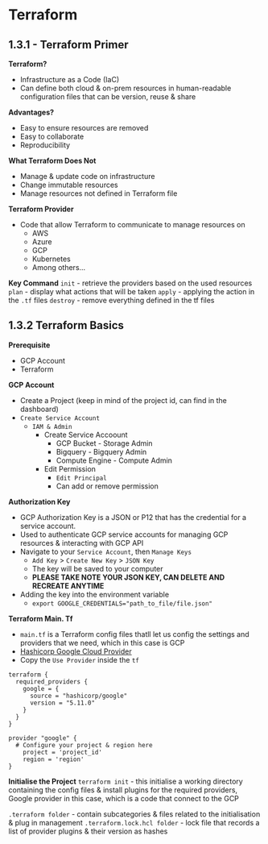 # Terraform

## 1.3.1 - Terraform Primer

**Terraform?**
  - Infrastructure as a Code (IaC)
  - Can define both cloud & on-prem resources in human-readable configuration files that can be version, reuse & share

**Advantages?**
  - Easy to ensure resources are removed
  - Easy to collaborate
  - Reproducibility

**What Terraform Does Not**
  - Manage & update code on infrastructure
  - Change immutable resources
  - Manage resources not defined in Terraform file


**Terraform Provider**
  - Code that allow Terraform to communicate to manage resources on
    - AWS
    - Azure
    - GCP
    - Kubernetes
    - Among others...

**Key Command**
```init``` - retrieve the providers based on the used resources
```plan``` - display what actions that will be taken
```apply``` - applying the action in the ```.tf``` files
```destroy``` - remove everything defined in the tf files

## 1.3.2 Terraform Basics

**Prerequisite**
  - GCP Account
  - Terraform


**GCP Account**
  - Create a Project (keep in mind of the project id, can find in the dashboard)
  - ```Create Service Account```
    - ```IAM & Admin```
      - Create Service Accoount
        - GCP Bucket - Storage Admin
        - Bigquery - Bigquery Admin
        - Compute Engine - Compute Admin
      - Edit Permission
        - ```Edit Principal```
        - Can add or remove permission

**Authorization Key**
  - GCP Authorization Key is a JSON or P12 that has the credential for a service account. 
  - Used to authenticate GCP service accounts for managing GCP resources & interacting with GCP API
  - Navigate to your ```Service Account```, then ```Manage Keys```
    - ```Add Key``` > ```Create New Key``` > ```JSON Key```
    - The key will be saved to your computer
    - **PLEASE TAKE NOTE YOUR JSON KEY, CAN DELETE AND RECREATE ANYTIME**
- Adding the key into the environment variable
	- ```export GOOGLE_CREDENTIALS="path_to_file/file.json"```

**Terraform Main. Tf**
- ```main.tf``` is a Terraform config files thatll let us config the settings and providers that we need, which in this case is GCP
- [Hashicorp Google Cloud Provider](https://registry.terraform.io/providers/hashicorp/google/latest/docs)
- Copy the ```Use Provider``` inside the ```tf```

```
terraform {
  required_providers {
    google = {
      source = "hashicorp/google"
      version = "5.11.0"
    }
  }
}

provider "google" {
  # Configure your project & region here
	project = 'project_id'
	region = 'region'
}
```

**Initialise the Project**
```terraform init``` - this initialise a working directory containing the config files & install plugins for the required providers, Google provider in this case, which is a code that connect to the GCP

```.terraform folder``` - contain subcategories & files related to the initialisation & plug in management
```.terraform.lock.hcl folder``` - lock file that records a list of provider plugins & their version as hashes





